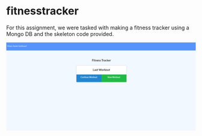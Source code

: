 # fitnesstracker

For this assignment, we were tasked with making a fitness tracker using a Mongo DB and the skeleton code provided.

![example](fitnesstracker.PNG)
